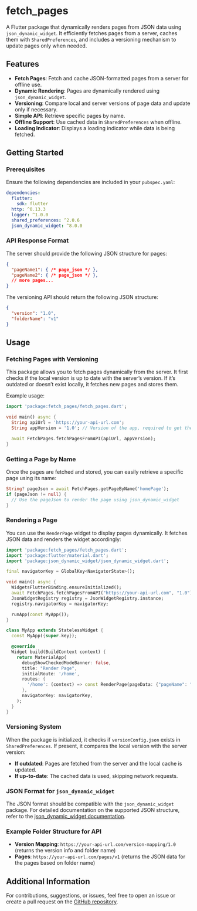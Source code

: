 # fetch_pages

A Flutter package that dynamically renders pages from JSON data using `json_dynamic_widget`. It efficiently fetches pages from a server, caches them with `SharedPreferences`, and includes a versioning mechanism to update pages only when needed.

## Features

- **Fetch Pages**: Fetch and cache JSON-formatted pages from a server for offline use.
- **Dynamic Rendering**: Pages are dynamically rendered using `json_dynamic_widget`.
- **Versioning**: Compare local and server versions of page data and update only if necessary.
- **Simple API**: Retrieve specific pages by name.
- **Offline Support**: Use cached data in `SharedPreferences` when offline.
- **Loading Indicator**: Displays a loading indicator while data is being fetched.

## Getting Started

### Prerequisites

Ensure the following dependencies are included in your `pubspec.yaml`:

```yaml
dependencies:
  flutter:
    sdk: flutter
  http: ^0.13.3
  logger: ^1.0.0
  shared_preferences: ^2.0.6
  json_dynamic_widget: ^8.0.0
```

### API Response Format

The server should provide the following JSON structure for pages:

```json
{
  "pageName1": { /* page_json */ },
  "pageName2": { /* page_json */ },
  // more pages...
}
```

The versioning API should return the following JSON structure:

```json
{
  "version": "1.0",
  "folderName": "v1"
}
```

## Usage

### Fetching Pages with Versioning

This package allows you to fetch pages dynamically from the server. It first checks if the local version is up to date with the server’s version. If it’s outdated or doesn’t exist locally, it fetches new pages and stores them.

Example usage:

```dart
import 'package:fetch_pages/fetch_pages.dart';

void main() async {
  String apiUrl = 'https://your-api-url.com';
  String appVersion = '1.0'; // Version of the app, required to get the right folder

  await FetchPages.fetchPagesFromAPI(apiUrl, appVersion);
}
```

### Getting a Page by Name

Once the pages are fetched and stored, you can easily retrieve a specific page using its name:

```dart
String? pageJson = await FetchPages.getPageByName('homePage');
if (pageJson != null) {
  // Use the pageJson to render the page using json_dynamic_widget
}
```

### Rendering a Page

You can use the `RenderPage` widget to display pages dynamically. It fetches JSON data and renders the widget accordingly:

```dart
import 'package:fetch_pages/fetch_pages.dart';
import 'package:flutter/material.dart';
import 'package:json_dynamic_widget/json_dynamic_widget.dart';

final navigatorKey = GlobalKey<NavigatorState>();

void main() async {
  WidgetsFlutterBinding.ensureInitialized();
  await FetchPages.fetchPagesFromAPI("https://your-api-url.com", "1.0");
  JsonWidgetRegistry registry = JsonWidgetRegistry.instance;
  registry.navigatorKey = navigatorKey;

  runApp(const MyApp());
}

class MyApp extends StatelessWidget {
  const MyApp({super.key});

  @override
  Widget build(BuildContext context) {
    return MaterialApp(
      debugShowCheckedModeBanner: false,
      title: "Render Page",
      initialRoute: '/home',
      routes: {
        '/home': (context) => const RenderPage(pageData: {"pageName": "homePage"}, registry),
      },
      navigatorKey: navigatorKey,
    );
  }
}
```

### Versioning System

When the package is initialized, it checks if `versionConfig.json` exists in `SharedPreferences`. If present, it compares the local version with the server version:

- **If outdated**: Pages are fetched from the server and the local cache is updated.
- **If up-to-date**: The cached data is used, skipping network requests.

### JSON Format for `json_dynamic_widget`

The JSON format should be compatible with the `json_dynamic_widget` package. For detailed documentation on the supported JSON structure, refer to the [json_dynamic_widget documentation](https://pub.dev/packages/json_dynamic_widget).

### Example Folder Structure for API

- **Version Mapping**: `https://your-api-url.com/version-mapping/1.0` (returns the version info and folder name)
- **Pages**: `https://your-api-url.com/pages/v1` (returns the JSON data for the pages based on folder name)

## Additional Information

For contributions, suggestions, or issues, feel free to open an issue or create a pull request on the [GitHub repository](https://github.com/Jeevan-Rai/fetch_pages/issues).